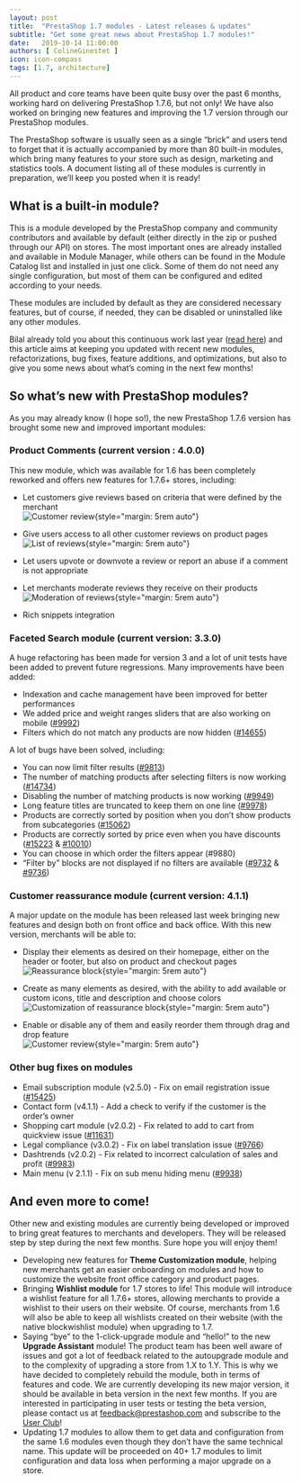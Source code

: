 ```yaml
---
layout: post
title:  "PrestaShop 1.7 modules - Latest releases & updates"
subtitle: "Get some great news about PrestaShop 1.7 modules!"
date:   2019-10-14 11:00:00
authors: [ ColineGinestet ]
icon: icon-compass
tags: [1.7, architecture]
---
```


All product and core teams have been quite busy over the past 6 months, working hard on delivering PrestaShop 1.7.6, but not only! We have also worked on bringing new features and improving the 1.7 version through our PrestaShop modules. 

The PrestaShop software is usually seen as a single “brick” and users tend to forget that it is actually accompanied by more than 80 built-in modules, which bring many features to your store such as design, marketing and statistics tools. A document listing all of these modules is currently in preparation, we’ll keep you posted when it is ready!


## What is a built-in module? 

This is a module developed by the PrestaShop company and community contributors and available by default (either directly in the zip or pushed through our API) on stores. The most important ones are already installed and available in Module Manager, while others can be found in the Module Catalog list and installed in just one click. Some of them do not need any single configuration, but most of them can be configured and edited according to your needs.

These modules are included by default as they are considered necessary features, but of course, if needed, they can be disabled or uninstalled like any other modules.

Bilal already told you about this continuous work last year ([read here](http://build.prestashop.com/news/native-modules-and-smart-menu)) and this article aims at keeping you updated with recent new modules, refactorizations, bug fixes, feature additions, and optimizations, but also to give you some news about what’s coming in the next few months!


## So what’s new with PrestaShop modules? 

As you may already know (I hope so!), the new PrestaShop 1.7.6 version has brought some new and improved important modules: 


### Product Comments (current version : 4.0.0)

This new module, which was available for 1.6 has been completely reworked and offers new features for 1.7.6+ stores, including:

- Let customers give reviews based on criteria that were defined by the merchant  
![Customer review](/assets/images/2019/10/module-news-image4.png){style="margin: 5rem auto"}

- Give users access to all other customer reviews on product pages  
![List of reviews](/assets/images/2019/10/module-news-image5.png){style="margin: 5rem auto"}

- Let users upvote or downvote a review or report an abuse if a comment is not appropriate
- Let merchants moderate reviews they receive on their products  
![Moderation of reviews](/assets/images/2019/10/module-news-image2.png){style="margin: 5rem auto"}

- Rich snippets integration


### Faceted Search module (current version: 3.3.0)

A huge refactoring has been made for version 3 and a lot of unit tests have been added to prevent future regressions. Many improvements have been added:  

- Indexation and cache management have been improved for better performances
- We added price and weight ranges sliders that are also working on mobile ([#9992](https://github.com/PrestaShop/PrestaShop/issues/9992))
- Filters which do not match any products are now hidden ([#14655](https://github.com/PrestaShop/PrestaShop/issues/14655))

A lot of bugs have been solved, including:

- You can now limit filter results ([#9813](https://github.com/PrestaShop/PrestaShop/issues/9813))
- The number of matching products after selecting filters is now working ([#14734](https://github.com/PrestaShop/PrestaShop/issues/14734))
- Disabling the number of matching products is now working ([#9949](https://github.com/PrestaShop/PrestaShop/issues/9949))
- Long feature titles are truncated to keep them on one line ([#9978](https://github.com/PrestaShop/PrestaShop/issues/9978))
- Products are correctly sorted by position when you don’t show products from subcategories ([#15062](https://github.com/PrestaShop/PrestaShop/issues/15062))
- Products are correctly sorted by price even when you have discounts ([#15223](https://github.com/PrestaShop/PrestaShop/issues/15223) & [#10010](https://github.com/PrestaShop/PrestaShop/issues/10010))
- You can choose in which order the filters appear (#9880)
- “Filter by” blocks are not displayed if no filters are available ([#9732](https://github.com/PrestaShop/PrestaShop/issues/9732) & [#9736](https://github.com/PrestaShop/PrestaShop/issues/9736))

### Customer reassurance module (current version: 4.1.1)

A major update on the module has been released last week bringing new features and design both on front office and back office. With this new version, merchants will be able to: 

- Display their elements as desired on their homepage, either on the header or footer, but also on product and checkout pages  
![Reassurance block](/assets/images/2019/10/module-news-image6.png){style="margin: 5rem auto"}

- Create as many elements as desired, with the ability to add available or custom icons, title and description and choose colors  
![Customization of reassurance block](/assets/images/2019/10/module-news-image3.png){style="margin: 5rem auto"}

- Enable or disable any of them and easily reorder them through drag and drop feature  
![Customer review](/assets/images/2019/10/module-news-image1.png){style="margin: 5rem auto"}


### Other bug fixes on modules 

- Email subscription module (v2.5.0) - Fix on email registration issue ([#15425](https://github.com/PrestaShop/PrestaShop/issues/15425))
- Contact form (v4.1.1) - Add a check to verify if the customer is the order’s owner
- Shopping cart module (v2.0.2) - Fix related to add to cart from quickview issue ([#11631](https://github.com/PrestaShop/PrestaShop/issues/11631))
- Legal compliance (v3.0.2) - Fix on label translation issue ([#9766](https://github.com/PrestaShop/PrestaShop/issues/9766))
- Dashtrends (v2.0.2) - Fix related to incorrect calculation of sales and profit ([#9983](https://github.com/PrestaShop/PrestaShop/issues/9983))
- Main menu (v 2.1.1) - Fix on sub menu hiding menu ([#9938](https://github.com/PrestaShop/PrestaShop/issues/9938))


## And even more to come!

Other new and existing modules are currently being developed or improved to bring great features to merchants and developers. They will be released step by step during the next few months. Sure hope you will enjoy them! 

- Developing new features for **Theme Customization module**, helping new merchants get an easier onboarding on modules and how to customize the website front office category and product pages.
- Bringing **Wishlist module** for 1.7 stores to life! This module will introduce a wishlist feature for all 1.7.6+ stores, allowing merchants to provide a wishlist to their users on their website. Of course, merchants from 1.6 will also be able to keep all wishlists created on their website (with the native blockwishlist module) when upgrading to 1.7.
- Saying “bye” to the 1-click-upgrade module and “hello!” to the new **Upgrade Assistant** module! The product team has been well aware of issues and got a lot of feedback related to the autoupgrade module and to the complexity of upgrading a store from 1.X to 1.Y. This is why we have decided to completely rebuild the module, both in terms of features and code. We are currently developing its new major version, it should be available in beta version in the next few months. If you are interested in participating in user tests or testing the beta version, please contact us at [feedback@prestashop.com](mailto:feedback@prestashop.com) and subscribe to the [User Club](https://www.prestashop.com/en/club)!
- Updating 1.7 modules to allow them to get data and configuration from the same 1.6 modules even though they don’t have the same technical name. This update will be proceeded on 40+ 1.7 modules to limit configuration and data loss when performing a major upgrade on a store.  

